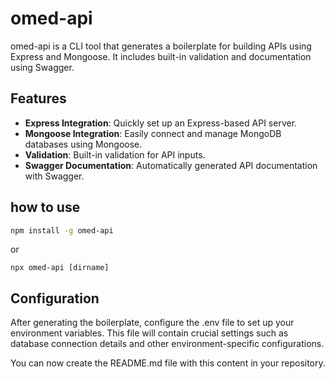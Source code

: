 # omed-api

omed-api is a CLI tool that generates a boilerplate for building APIs using Express and Mongoose. It includes built-in validation and documentation using Swagger.

## Features

- **Express Integration**: Quickly set up an Express-based API server.
- **Mongoose Integration**: Easily connect and manage MongoDB databases using Mongoose.
- **Validation**: Built-in validation for API inputs.
- **Swagger Documentation**: Automatically generated API documentation with Swagger.

## how to use 
```bash
npm install -g omed-api
```
or 
```
npx omed-api [dirname]
```

## Configuration
After generating the boilerplate, configure the .env file to set up your environment variables.
This file will contain crucial settings such as database connection details and other environment-specific configurations.

You can now create the README.md file with this content in your repository.

